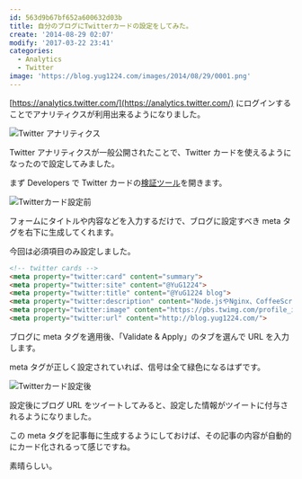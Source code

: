 ```yaml
---
id: 563d9b67bf652a600632d03b
title: 自分のブログにTwitterカードの設定をしてみた。
create: '2014-08-29 02:07'
modify: '2017-03-22 23:41'
categories:
  - Analytics
  - Twitter
image: 'https://blog.yug1224.com/images/2014/08/29/0001.png'
---
```


[https://analytics.twitter.com/](https://analytics.twitter.com/) にログインすることでアナリティクスが利用出来るようになりました。

![Twitter アナリティクス](/images/2014/08/29/0001.png)

Twitter アナリティクスが一般公開されたことで、Twitter カードを使えるようになったので設定してみました。

<!-- more -->

まず Developers で Twitter カードの[検証ツール](https://dev.twitter.com/docs/cards/validation/validator)を開きます。

![Twitterカード設定前](/images/2014/08/29/0002.png)

フォームにタイトルや内容などを入力するだけで、ブログに設定すべき meta タグを右下に生成してくれます。

今回は必須項目のみ設定しました。

```html
<!-- twitter cards -->
<meta property="twitter:card" content="summary">
<meta property="twitter:site" content="@YuG1224">
<meta property="twitter:title" content="@YuG1224 blog">
<meta property="twitter:description" content="Node.jsやNginx、CoffeeScriptが好きなWebエンジニアです。">
<meta property="twitter:image" content="https://pbs.twimg.com/profile_images/459990144779419648/bp4WxqdH.jpeg">
<meta property="twitter:url" content="http://blog.yug1224.com/">
```

ブログに meta タグを適用後、「Validate & Apply」のタブを選んで URL を入力します。

meta タグが正しく設定されていれば、信号は全て緑色になるはずです。

![Twitterカード設定後](/images/2014/08/29/0003.png)

設定後にブログ URL をツイートしてみると、設定した情報がツイートに付与されるようになりました。

この meta タグを記事毎に生成するようにしておけば、その記事の内容が自動的にカード化されるって感じですね。

素晴らしい。

